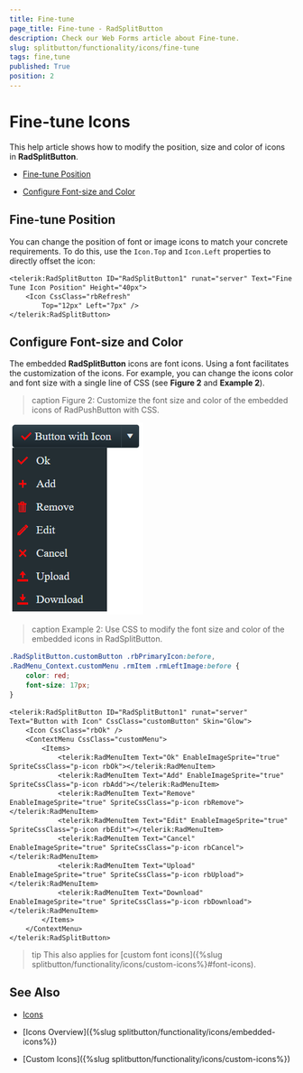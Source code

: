 ```yaml
---
title: Fine-tune
page_title: Fine-tune - RadSplitButton
description: Check our Web Forms article about Fine-tune.
slug: splitbutton/functionality/icons/fine-tune
tags: fine,tune
published: True
position: 2
---
```


# Fine-tune Icons

This help article shows how to modify the position, size and color of icons in **RadSplitButton**.

* [Fine-tune Position](#fine-tune-position)

* [Configure Font-size and Color](#configure-font-size-and-color)

## Fine-tune Position

You can change the position of font or image icons to match your concrete requirements. To do this, use the `Icon.Top` and `Icon.Left` properties to directly offset the icon:

````ASP.NET
<telerik:RadSplitButton ID="RadSplitButton1" runat="server" Text="Fine Tune Icon Position" Height="40px">
	<Icon CssClass="rbRefresh"
		Top="12px" Left="7px" />
</telerik:RadSplitButton>
````

## Configure Font-size and Color

The embedded **RadSplitButton** icons are font icons. Using a font facilitates the customization of the icons. For example, you can change the icons color and font size with a single line of CSS (see **Figure 2** and **Example 2**).

>caption Figure 2: Customize the font size and color of the embedded icons of RadPushButton with CSS.

![Button Icon Customized](images/fine-tune.png)

>caption Example 2: Use CSS to modify the font size and color of the embedded icons in RadSplitButton.

````CSS
.RadSplitButton.customButton .rbPrimaryIcon:before,
.RadMenu_Context.customMenu .rmItem .rmLeftImage:before {
    color: red;
    font-size: 17px;
}
````

````ASPX
<telerik:RadSplitButton ID="RadSplitButton1" runat="server" Text="Button with Icon" CssClass="customButton" Skin="Glow">
    <Icon CssClass="rbOk" />
    <ContextMenu CssClass="customMenu">
        <Items>
            <telerik:RadMenuItem Text="Ok" EnableImageSprite="true" SpriteCssClass="p-icon rbOk"></telerik:RadMenuItem>
            <telerik:RadMenuItem Text="Add" EnableImageSprite="true" SpriteCssClass="p-icon rbAdd"></telerik:RadMenuItem>
            <telerik:RadMenuItem Text="Remove" EnableImageSprite="true" SpriteCssClass="p-icon rbRemove"></telerik:RadMenuItem>
            <telerik:RadMenuItem Text="Edit" EnableImageSprite="true" SpriteCssClass="p-icon rbEdit"></telerik:RadMenuItem>
            <telerik:RadMenuItem Text="Cancel" EnableImageSprite="true" SpriteCssClass="p-icon rbCancel"></telerik:RadMenuItem>
            <telerik:RadMenuItem Text="Upload" EnableImageSprite="true" SpriteCssClass="p-icon rbUpload"></telerik:RadMenuItem>
            <telerik:RadMenuItem Text="Download" EnableImageSprite="true" SpriteCssClass="p-icon rbDownload"></telerik:RadMenuItem>
        </Items>
    </ContextMenu>
</telerik:RadSplitButton>
````

>tip This also applies for [custom font icons]({%slug splitbutton/functionality/icons/custom-icons%}#font-icons).

## See Also
 
 * [Icons](https://demos.telerik.com/aspnet-ajax/splitbutton/functionality/icons/defaultcs.aspx)

 * [Icons Overview]({%slug splitbutton/functionality/icons/embedded-icons%})

 * [Custom Icons]({%slug splitbutton/functionality/icons/custom-icons%})
 

